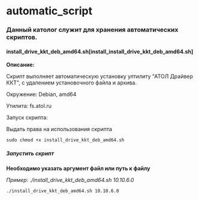 # automatic_script

### Данный католог служит для хранения автоматических скриптов.

#### install_drive_kkt_deb_amd64.sh[install_install_drive_kkt_deb_amd64.sh]

**Описание:**

Скрипт выполняет автоматическую установку ултилиту "АТОЛ Драйвер ККТ", с удалением установочного файла и архива.

Окружение: Debian, amd64

Утилита: fs.atol.ru

Запуск скрипта:

Выдать права на использования скрипта

`sudo chmod +x install_drive_kkt_deb_amd64.sh`

##### Запустить скрипт

**Необходимо указать аргумент файл или путь к файлу**

*Пример: ./install_drive_kkt_deb_amd64.sh 10.10.6.0*

`./install_drive_kkt_deb_amd64.sh 10.10.6.0`

